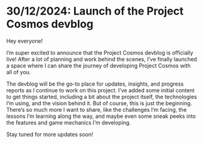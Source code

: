 # 30/12/2024: Launch of the Project Cosmos devblog

Hey everyone!

I’m super excited to announce that the Project Cosmos devblog is officially live! After a lot of planning and work behind the scenes, I’ve finally launched a space where I can share the journey of developing Project Cosmos with all of you.

The devblog will be the go-to place for updates, insights, and progress reports as I continue to work on this project. I’ve added some initial content to get things started, including a bit about the project itself, the technologies I’m using, and the vision behind it. But of course, this is just the beginning. There’s so much more I want to share, like the challenges I’m facing, the lessons I’m learning along the way, and maybe even some sneak peeks into the features and game mechanics I’m developing.

Stay tuned for more updates soon!